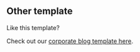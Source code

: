 ## Other template

Like this template?

Check out our [corporate blog template here](https://github.com/Wisp-CMS/nextjs-corporate-blog-starter).
